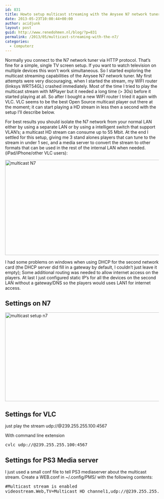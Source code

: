 ```yaml
---
id: 831
title: Howto setup multicast streaming with the Anysee N7 network tuner
date: 2013-05-23T10:00:44+00:00
author: acidjunk
layout: post
guid: http://www.renedohmen.nl/blog/?p=831
permalink: /2013/05/multicast-streaming-with-the-n7/
categories:
  - Computerz
---
```

Normally you connect to the N7 network tuner via HTTP protocol. That&#8217;s fine for a simple, single TV screen setup. If you want to watch television on multiple devices this won&#8217;t work simultaneous. So I started exploring the multicast streaming capabilities of the Anysee N7 network tuner. My first attempts were very discouraging, when I started the stream, my WIFI router (linksys WRT54GL) crashed immediately. Most of the time I tried to play the multicast stream with MPlayer but it needed a long time (> 30s) before it started playing at all. So after I bought a new WIFI router I tried it again with VLC. VLC seems to be the best Open Source multicast player out there at the moment; it can start playing a HD stream in less then a second with the setup I&#8217;ll describe below.

For best results you should isolate the N7 network from your normal LAN either by using a separate LAN or by using a intelligent switch that support VLAN&#8217;s; a multicast HD stream can consume up to 55 Mbit. At the end I settled for this setup, giving me 3 stand alones players that can tune to the stream in under 1 sec, and a media server to convert the stream to other formats that can be used in the rest of the internal LAN when needed. (iPad/iPhone/other VLC users):

[<img class="alignnone size-full wp-image-845" alt="multicast N7" src="http://www.renedohmen.nl/blog/wp-content/uploads/2013/05/multicast-N7.png" width="527" height="311" srcset="http://www.renedohmen.nl/blog/wp-content/uploads/2013/05/multicast-N7-300x177.png 300w, http://www.renedohmen.nl/blog/wp-content/uploads/2013/05/multicast-N7.png 527w" sizes="(max-width: 527px) 100vw, 527px" />](http://www.renedohmen.nl/blog/wp-content/uploads/2013/05/multicast-N7.png)

I had some problems on windows when using DHCP for the second network card (the DHCP server did fill in a gateway by default, I couldn&#8217;t just leave it empty); Some additional routing was needed to allow internet access on the players. At last I just configured static IP&#8217;s for all the devices on the second LAN without a gateway/DNS so the players would uses LAN1 for internet access.

## Settings on N7

[<img class="alignnone  wp-image-829" alt="multicast setup n7" src="http://www.renedohmen.nl/blog/wp-content/uploads/2013/04/multicast-setup-n7.png" width="553" height="290" srcset="http://www.renedohmen.nl/blog/wp-content/uploads/2013/04/multicast-setup-n7-300x157.png 300w, http://www.renedohmen.nl/blog/wp-content/uploads/2013/04/multicast-setup-n7.png 691w" sizes="(max-width: 553px) 100vw, 553px" />](http://www.renedohmen.nl/blog/wp-content/uploads/2013/04/multicast-setup-n7.png)

## Settings for VLC

just play the stream udp://@239.255.255.100:4567

With command line extension

<pre>cvlc udp://@239.255.255.100:4567</pre>

## Settings for PS3 Media server

I just used a small conf file to tell PS3 mediaserver about the multicast stream. Create a WEB.conf in ~/.config/PMS/ with the following contents:

<pre>#Multicast stream is enabled
videostream.Web,TV=Multicast HD channel1,udp://@239.255.255.100:4567,http://www.renedohmen.nl/files/tv.jpg
</pre>